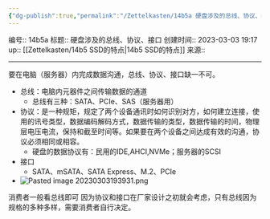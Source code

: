 ```yaml
---
{"dg-publish":true,"permalink":"/Zettelkasten/14b5a 硬盘涉及的总线、协议、接口/","dgPassFrontmatter":true}
---
```


编号:: 14b5a
标题:: 硬盘涉及的总线、协议、接口
创建时间:: 2023-03-03 19:17
up:: [[Zettelkasten/14b5 SSD的特点\|14b5 SSD的特点]]
来源:: 

---

要在电脑（服务器）内完成数据沟通，总线、协议、接口缺一不可。
- 总线：电脑内元器件之间传输数据的通道
	- 总线有三种：SATA、PCIe、SAS（服务器用）
- 协议：是一种规矩，规定了两个设备通讯时如何识别对方，如何建立连接，使用的讯号类型，数据编码解码方式，数据传输的类型，数据传输的时间，物理层电压电流，保持和截至时间等。如果要在两个设备之间达成有效的沟通，协议必须相同或相容。
	- 硬盘的数据协议有：民用的IDE,AHCI,NVMe；服务器的SCSI
- 接口
	- SATA、mSATA、SATA Express、M.2、PCIe
- ![Pasted image 20230303193931.png](/img/user/attachment/Pasted%20image%2020230303193931.png)

消费者一般看总线即可
因为协议和接口在厂家设计之初就会考虑，只有总线因为规格的多种多样，需要消费者自行决定。